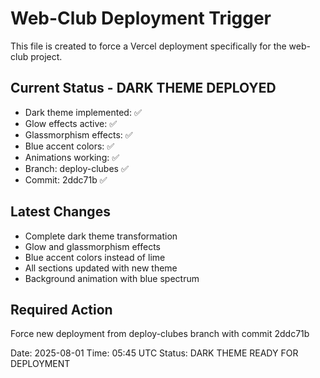 # Web-Club Deployment Trigger

This file is created to force a Vercel deployment specifically for the web-club project.

## Current Status - DARK THEME DEPLOYED
- Dark theme implemented: ✅
- Glow effects active: ✅
- Glassmorphism effects: ✅
- Blue accent colors: ✅
- Animations working: ✅
- Branch: deploy-clubes ✅
- Commit: 2ddc71b ✅

## Latest Changes
- Complete dark theme transformation
- Glow and glassmorphism effects
- Blue accent colors instead of lime
- All sections updated with new theme
- Background animation with blue spectrum

## Required Action
Force new deployment from deploy-clubes branch with commit 2ddc71b

Date: 2025-08-01
Time: 05:45 UTC
Status: DARK THEME READY FOR DEPLOYMENT